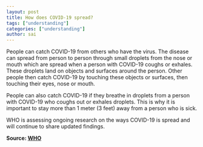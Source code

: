 ```yaml
---
layout: post
title: How does COVID-19 spread?
tags: ["understanding"]
categories: ["understanding"]
author: sai
---
```


People can catch COVID-19 from others who have the virus. The disease can spread from person to person through small droplets from the nose or mouth which are spread when a person with COVID-19 coughs or exhales. These droplets land on objects and surfaces around the person. Other people then catch COVID-19 by touching these objects or surfaces, then touching their eyes, nose or mouth. 

People can also catch COVID-19 if they breathe in droplets from a person with COVID-19 who coughs out or exhales droplets. This is why it is important to stay more than 1 meter (3 feet) away from a person who is sick.

WHO is assessing ongoing research on the ways COVID-19 is spread and will continue to share updated findings. 

**Source: [WHO](https://www.who.int/news-room/q-a-detail/q-a-coronaviruses)**